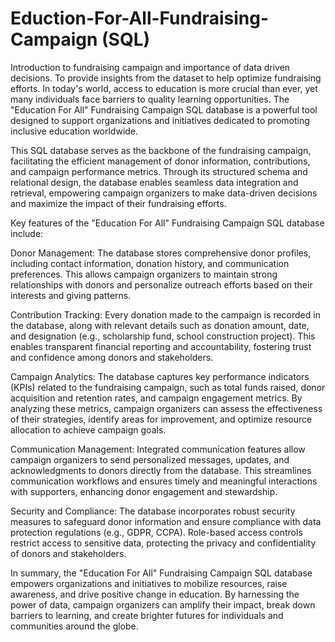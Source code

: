 # Eduction-For-All-Fundraising-Campaign (SQL)
Introduction to fundraising campaign and importance of data driven  decisions. To provide insights from the dataset to help optimize fundraising efforts.
In today's world, access to education is more crucial than ever, yet many individuals face barriers to quality learning opportunities. The "Education For All" Fundraising Campaign SQL database is a powerful tool designed to support organizations and initiatives dedicated to promoting inclusive education worldwide.

This SQL database serves as the backbone of the fundraising campaign, facilitating the efficient management of donor information, contributions, and campaign performance metrics. Through its structured schema and relational design, the database enables seamless data integration and retrieval, empowering campaign organizers to make data-driven decisions and maximize the impact of their fundraising efforts.

Key features of the "Education For All" Fundraising Campaign SQL database include:

Donor Management: The database stores comprehensive donor profiles, including contact information, donation history, and communication preferences. This allows campaign organizers to maintain strong relationships with donors and personalize outreach efforts based on their interests and giving patterns.

Contribution Tracking: Every donation made to the campaign is recorded in the database, along with relevant details such as donation amount, date, and designation (e.g., scholarship fund, school construction project). This enables transparent financial reporting and accountability, fostering trust and confidence among donors and stakeholders.

Campaign Analytics: The database captures key performance indicators (KPIs) related to the fundraising campaign, such as total funds raised, donor acquisition and retention rates, and campaign engagement metrics. By analyzing these metrics, campaign organizers can assess the effectiveness of their strategies, identify areas for improvement, and optimize resource allocation to achieve campaign goals.

Communication Management: Integrated communication features allow campaign organizers to send personalized messages, updates, and acknowledgments to donors directly from the database. This streamlines communication workflows and ensures timely and meaningful interactions with supporters, enhancing donor engagement and stewardship.

Security and Compliance: The database incorporates robust security measures to safeguard donor information and ensure compliance with data protection regulations (e.g., GDPR, CCPA). Role-based access controls restrict access to sensitive data, protecting the privacy and confidentiality of donors and stakeholders.

In summary, the "Education For All" Fundraising Campaign SQL database empowers organizations and initiatives to mobilize resources, raise awareness, and drive positive change in education. By harnessing the power of data, campaign organizers can amplify their impact, break down barriers to learning, and create brighter futures for individuals and communities around the globe.



